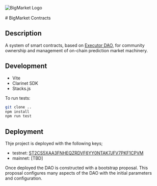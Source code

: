 <img src="https://brightblock.org/logo/bm-logo-kight-blue.png" alt="BigMarket Logo" style="width: auto; max-width: 500px; display: inline-block; margin: 1rem auto;align:left;" />

<br/>
# BigMarket Contracts

## Description

A system of smart contracts, based on [Executor DAO](https://github.com/Clarity-Innovation-Lab/executor-dao), 
for community ownership and management of on-chain prediction market machinery.

## Development

- Vite
- Clarinet SDK
- Stacks.js

To run tests:

```bash
git clone ..
npm install
npm run test
```
## Deployment

Thje project is deployed with the following keys;

- testnet: [ST2CS5XAA3FNHEQZRDVF6YY0NTAK7JFV7PKF1CPVM](https://explorer.hiro.so/address/ST2CS5XAA3FNHEQZRDVF6YY0NTAK7JFV7PKF1CPVM?chain=testnet)
- mainnet: [TBD]

Once deployed the DAO is constructed with a bootstrap proposal. This proposal configures many aspects of the DAO with the initial
parameters and configuration.